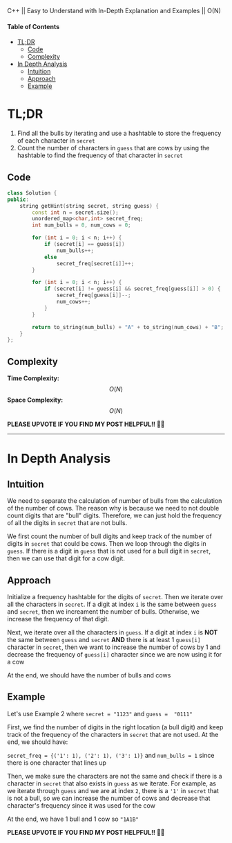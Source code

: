 C++ || Easy to Understand with In-Depth Explanation and Examples || O(N)

#### Table of Contents

- [TL;DR](#tldr)
  - [Code](#code)
  - [Complexity](#complexity)
- [In Depth Analysis](#in-depth-analysis)
  - [Intuition](#intuition)
  - [Approach](#approach)
  - [Example](#example)

# TL;DR

1. Find all the bulls by iterating and use a hashtable to store the frequency of each character in `secret`
2. Count the number of characters in `guess` that are cows by using the hashtable to find the frequency of that character in `secret`

## Code

```c++
class Solution {
public:
    string getHint(string secret, string guess) {
        const int n = secret.size();
        unordered_map<char,int> secret_freq;
        int num_bulls = 0, num_cows = 0;

        for (int i = 0; i < n; i++) {
            if (secret[i] == guess[i])
                num_bulls++;
            else
                secret_freq[secret[i]]++;
        }

        for (int i = 0; i < n; i++) {
            if (secret[i] != guess[i] && secret_freq[guess[i]] > 0) {
                secret_freq[guess[i]]--;
                num_cows++;
            }
        }

        return to_string(num_bulls) + "A" + to_string(num_cows) + "B";
    }
};
```

## Complexity

**Time Complexity:** $$O(N)$$
**Space Complexity:** $$O(N)$$

**PLEASE UPVOTE IF YOU FIND MY POST HELPFUL!! 🥺😁**

---

# In Depth Analysis

## Intuition

We need to separate the calculation of number of bulls from the calculation of the number of cows. The reason why is because we need to not double count digits that are "bull" digits. Therefore, we can just hold the frequency of all the digits in `secret` that are not bulls.

We first count the number of bull digits and keep track of the number of digits in `secret` that could be cows. Then we loop through the digits in `guess`. If there is a digit in `guess` that is not used for a bull digit in `secret`, then we can use that digit for a cow digit.

## Approach 

Initialize a frequency hashtable for the digits of `secret`. Then we iterate over all the characters in `secret`. If a digit at index `i` is the same between `guess` and `secret`, then we increament the number of bulls. Otherwise, we increase the frequency of that digit.

Next, we iterate over all the characters in `guess`. If a digit at index `i` is **NOT** the same between `guess` and `secret` **AND** there is at least 1 `guess[i]` character in `secret`, then we want to increase the number of cows by 1 and decrease the frequency of `guess[i]` character since we are now using it for a cow

At the end, we should have the number of bulls and cows

## Example

Let's use Example 2 where 
`secret = "1123"` and 
`guess =  "0111"`

First, we find the number of digits in the right location (a bull digit) and keep track of the frequency of the characters in `secret` that are not used. At the end, we should have:

`secret_freq = {('1': 1), ('2': 1), ('3': 1)}` and `num_bulls = 1` since there is one character that lines up

Then, we make sure the characters are not the same and check if there is a character in `secret` that also exists in `guess` as we iterate. For example, as we iterate through `guess` and we are at index `2`, there is a `'1'` in `secret` that is not a bull, so we can increase the number of cows and decrease that character's frequency since it was used for the cow

At the end, we have 1 bull and 1 cow so `"1A1B"`

**PLEASE UPVOTE IF YOU FIND MY POST HELPFUL!! 🥺😁**